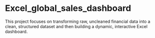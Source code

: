 # Excel_global_sales_dashboard
 This project focuses on transforming raw, uncleaned financial data into a clean, structured dataset and then building a dynamic, interactive Excel dashboard.
